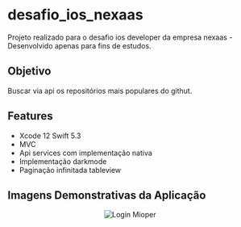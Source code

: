# desafio_ios_nexaas

Projeto realizado para o desafio ios developer da empresa nexaas - Desenvolvido apenas para fins de estudos.

## Objetivo
Buscar via api os repositórios mais populares do githut.

## Features
- Xcode 12 Swift 5.3
- MVC
- Api services com implementação nativa
- Implementação darkmode
- Paginação infinitada tableview

## Imagens Demonstrativas da Aplicação

<p align="center">
  <img title="Login Mioper" alt="Login Mioper" src="https://user-images.githubusercontent.com/29108604/86785911-b032a780-c039-11ea-9629-814308ddc1e5.gif">
  &emsp;
</p>

